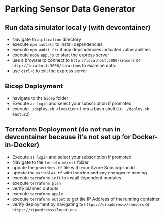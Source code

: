 # Parking Sensor Data Generator

## Run data simulator locally (with devcontainer)

- Navigate to `application` directory
- execute `npm install` to install dependencies
- execute `npm audit fix` if any dependencies indicated vulnerabilities
- execute `node app.js` to start the express server
- use a browser to connect to `http://localhost:3000/sensors` or `http://localhost:3000/locations` to examine data.
- use `ctrl+c` to exit the express server

## Bicep Deployment

- navigate to the `bicep` folder
- Execute `az login` and select your subscription if prompted
- execute `./deploy.sh <location>` from a bash shell (i.e. `./deploy.sh eastus2`)

## Terraform Deployment (do not run in devcontainer because it's not set up for Docker-in-Docker)

- Execute `az login` and select your subscription if prompted
- Navigate to the `terraform\rest` folder
- update the `providers.tf` file with your Azure Subscription Id
- update the `variables.tf` with location and any changes to naming
- execute `terraform init` to install dependent modules
- execute `terraform plan`
- verify planned outputs
- execute `terraform apply`
- execute `terraform output` to get the IP Address of the running container
- verify deployment by navigating to `https://<ipaddress>/sensors` or `https://<ipaddress>/locations`
